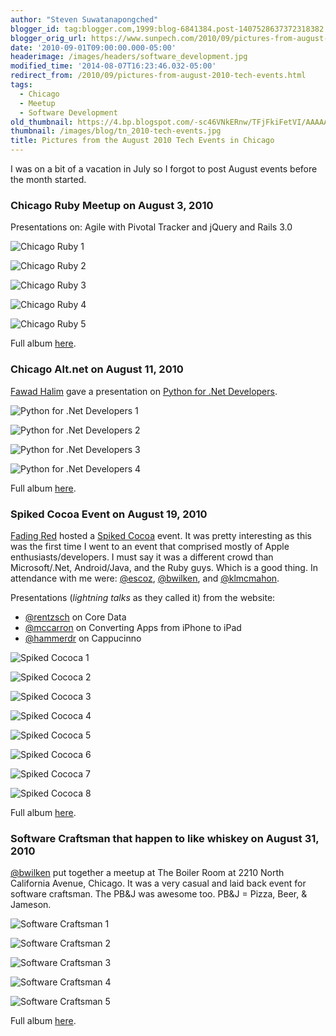 ```yaml
---
author: "Steven Suwatanapongched"
blogger_id: tag:blogger.com,1999:blog-6841384.post-1407528637372318382
blogger_orig_url: https://www.sunpech.com/2010/09/pictures-from-august-2010-tech-events.html
date: '2010-09-01T09:00:00.000-05:00'
headerimage: /images/headers/software_development.jpg
modified_time: '2014-08-07T16:23:46.032-05:00'
redirect_from: /2010/09/pictures-from-august-2010-tech-events.html
tags:
  - Chicago
  - Meetup
  - Software Development
old_thumbnail: https://4.bp.blogspot.com/-sc46VNkERnw/TFjFkiFetVI/AAAAAAAAUzc/qpO0N8edO9U/s800/IMG_1799.JPG
thumbnail: /images/blog/tn_2010-tech-events.jpg
title: Pictures from the August 2010 Tech Events in Chicago
---
```



I was on a bit of a vacation in July so I forgot to post August events before the month started.

### Chicago Ruby Meetup on August 3, 2010
Presentations on: Agile with Pivotal Tracker and jQuery and Rails 3.0

![Chicago Ruby 1](/images/blog/IMG_1799.jpg)

![Chicago Ruby 2](/images/blog/IMG_1801.jpg)

![Chicago Ruby 3](/images/blog/IMG_1802.jpg)

![Chicago Ruby 4](/images/blog/IMG_1805.jpg)

![Chicago Ruby 5](/images/blog/IMG_1806.jpg)

Full album [here](https://photos.app.goo.gl/Gr5yrxA7HU7LsTpo8).

### Chicago Alt.net on August 11, 2010
[Fawad Halim](https://twitter.com/FAWAD) gave a presentation on [Python for .Net Developers](https://chicagoalt.net/event/August2010Meeting-Python-for-NET-Developers).

![Python for .Net Developers 1](/images/blog/IMG_1812.jpg)

![Python for .Net Developers 2](/images/blog/IMG_1818.jpg)

![Python for .Net Developers 3](/images/blog/IMG_1821.jpg)

![Python for .Net Developers 4](/images/blog/IMG_1827.jpg)

Full album [here](https://photos.app.goo.gl/LfA9u3iJ5TuooukR9).

### Spiked Cocoa Event on August 19, 2010

[Fading Red](https://www.fadingred.com/) hosted a [Spiked Cocoa](https://spikedcocoa.com/) event.  It was pretty interesting as this was the first time I went to an event that comprised mostly of Apple enthusiasts/developers.  I must say it was a different crowd than Microsoft/.Net, Android/Java, and the Ruby guys.  Which is a good thing.  In attendance with me were: [@escoz](https://twitter.com/escoz), [@bwilken](https://twitter.com/bwilken), and [@klmcmahon](https://twitter.com/klmcmahon).

Presentations (*lightning talks* as they called it) from the website:

* [@rentzsch](https://twitter.com/rentzsch) on Core Data
* [@mccarron](https://twitter.com/mccarron) on Converting Apps from iPhone to iPad
* [@hammerdr](https://twitter.com/hammerdr) on Cappucinno


![Spiked Cococa 1](/images/blog/IMG_1882.jpg)

![Spiked Cococa 2](/images/blog/IMG_1899.jpg)

![Spiked Cococa 3](/images/blog/IMG_1905.jpg)

![Spiked Cococa 4](/images/blog/IMG_1930.jpg)

![Spiked Cococa 5](/images/blog/IMG_1933.jpg)

![Spiked Cococa 6](/images/blog/IMG_1935.jpg)

![Spiked Cococa 7](/images/blog/IMG_1938.jpg)

![Spiked Cococa 8](/images/blog/IMG_1944.jpg)

Full album [here](https://photos.app.goo.gl/ZbQf74N4H74PGJfj9).

### Software Craftsman that happen to like whiskey on August 31, 2010

[@bwilken](https://twitter.com/bwilken/) put together a meetup at The Boiler Room at 2210 North California Avenue, Chicago.  It was a very casual and laid back event for software craftsman.  The PB&amp;J was awesome too.  PB&amp;J = Pizza, Beer, &amp; Jameson.

![Software Craftsman 1](/images/blog/IMG_2256.jpg)

![Software Craftsman 2](/images/blog/IMG_2259.jpg)

![Software Craftsman 3](/images/blog/IMG_2262.jpg)

![Software Craftsman 4](/images/blog/IMG_2263.jpg)

![Software Craftsman 5](/images/blog/IMG_2266.jpg)

Full album [here](https://photos.app.goo.gl/aWc44d1DTMaJ2twD7).